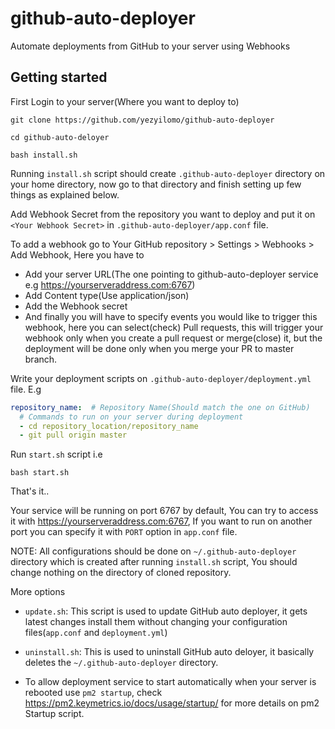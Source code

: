 # github-auto-deployer
Automate deployments from GitHub to your server using Webhooks

## Getting started
First Login to your server(Where you want to deploy to)

`git clone https://github.com/yezyilomo/github-auto-deployer`

`cd github-auto-deloyer`

`bash install.sh`

Running `install.sh` script should create `.github-auto-deployer` directory on your home directory, now go to that directory and finish setting up few things as explained below.

Add Webhook Secret from the repository you want to deploy and put it on `<Your Webhook Secret>`  in `.github-auto-deployer/app.conf` file.

To add a webhook go to Your GitHub repository > Settings > Webhooks > Add Webhook, Here you have to 
- Add your server URL(The one pointing to github-auto-deployer service e.g https://yourserveraddress.com:6767)
- Add Content type(Use application/json)
- Add the Webhook secret
- And finally you will have to specify events you would like to trigger this webhook, here you can select(check) Pull requests, this will trigger your webhook only when you create a pull request or merge(close) it, but the deployment will be done only when you merge your PR to master branch.

Write your deployment scripts on `.github-auto-deployer/deployment.yml` file. E.g

```yaml
repository_name:  # Repository Name(Should match the one on GitHub)
  # Commands to run on your server during deployment
  - cd repository_location/repository_name
  - git pull origin master
```

Run `start.sh` script i.e

`bash start.sh`

That's it..

Your service will be running on port 6767 by default, You can try to access it with https://yourserveraddress.com:6767, If you want to run on another port you can specify it with `PORT` option in `app.conf` file.

NOTE: All configurations should be done on `~/.github-auto-deployer` directory which is created after running `install.sh` script, You should change nothing on the directory of cloned repository.

More options
- `update.sh`: This script is used to update GitHub auto deployer, it gets latest changes install them without changing your configuration files(`app.conf` and `deployment.yml`)

- `uninstall.sh`: This is used to uninstall GitHub auto deloyer, it basically deletes the `~/.github-auto-deployer` directory.

- To allow deployment service to start automatically when your server is rebooted use `pm2 startup`, check https://pm2.keymetrics.io/docs/usage/startup/ for more details on pm2 Startup script.